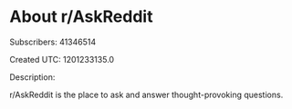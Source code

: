 # About r/AskReddit

Subscribers: 41346514

Created UTC: 1201233135.0

Description:

r/AskReddit is the place to ask and answer thought-provoking questions.
